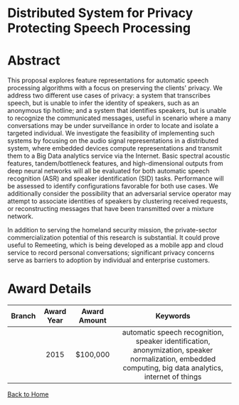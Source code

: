 
Distributed System for Privacy Protecting Speech Processing
===========================================================

# Abstract


This proposal explores feature representations for automatic speech processing algorithms with a focus on preserving the clients' privacy.  We address two different use cases of privacy:  a system that transcribes speech, but is unable to infer the identity of speakers, such as an anonymous tip hotline; and a system that identifies speakers, but is unable to recognize the communicated messages, useful in scenario where a many conversations may be under surveillance in order to locate and isolate a targeted individual. We investigate the feasibility of implementing such systems by focusing on the audio signal representations in a distributed system, where embedded devices compute representations and transmit them to a Big Data analytics service via the Internet.  Basic spectral acoustic features, tandem/bottleneck features, and high-dimensional outputs from deep neural networks will all be evaluated for both automatic speech recognition (ASR) and speaker identification (SID) tasks.  Performance will be assessed to identify configurations favorable for both use cases.  We additionally consider the possibility that an adversarial service operator may attempt to associate identities of speakers by clustering received requests, or reconstructing messages that have been transmitted over a mixture network.

In addition to serving the homeland security mission, the private-sector commercialization potential of this research is substantial.  It could prove useful to Remeeting, which is being developed as a mobile app and cloud service to record personal conversations; significant privacy concerns serve as barriers to adoption by individual and enterprise customers.  

# Award Details

|Branch|Award Year|Award Amount|Keywords|
| :---: | :---: | :---: | :---: |
||2015|$100,000|automatic speech recognition, speaker identification, anonymization, speaker normalization, embedded computing, big data analytics, internet of things|
  
  


[Back to Home](https://github.com/chrischow/dod_sbir_awards/Reports/DJ/#1825)